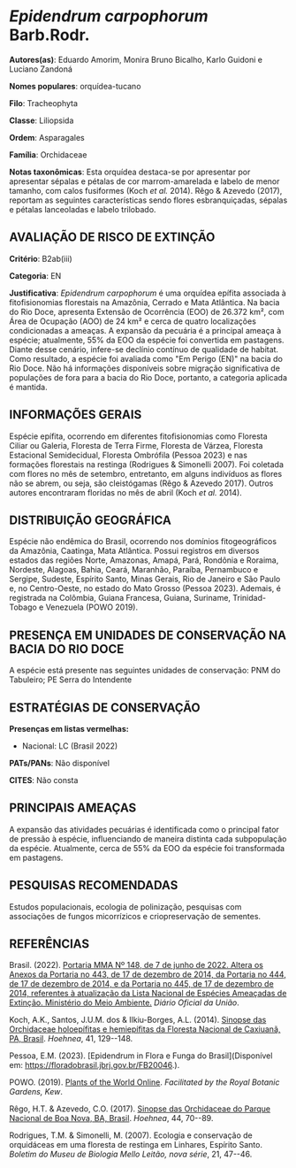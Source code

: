 # *Epidendrum carpophorum* Barb.Rodr.

**Autores(as)**: Eduardo Amorim, Monira Bruno Bicalho, Karlo Guidoni e Luciano Zandoná

**Nomes populares**: orquídea-tucano

**Filo**: Tracheophyta

**Classe**: Liliopsida

**Ordem**: Asparagales

**Família**: Orchidaceae

**Notas taxonômicas**: Esta orquídea destaca-se por apresentar por apresentar sépalas e pétalas de cor marrom-amarelada e labelo de menor tamanho, com calos fusiformes (Koch *et al.* 2014). Rêgo & Azevedo (2017), reportam as seguintes características sendo flores esbranquiçadas, sépalas e pétalas lanceoladas e labelo trilobado.

## AVALIAÇÃO DE RISCO DE EXTINÇÃO

**Critério**: B2ab(iii)

**Categoria**: EN

**Justificativa**: *Epidendrum carpophorum* é uma orquídea epífita associada à fitofisionomias florestais na Amazônia, Cerrado e Mata Atlântica. Na bacia do Rio Doce, apresenta Extensão de Ocorrência (EOO) de 26.372 km², com Área de Ocupação (AOO) de 24 km² e cerca de quatro localizações condicionadas a ameaças. A expansão da pecuária é a principal ameaça à espécie; atualmente, 55% da EOO da espécie foi convertida em pastagens. Diante desse cenário, infere-se declínio contínuo de qualidade de habitat. Como resultado, a espécie foi avaliada como "Em Perigo (EN)" na bacia do Rio Doce. Não há informações disponíveis sobre migração significativa de populações de fora para a bacia do Rio Doce, portanto, a categoria aplicada é mantida.

## INFORMAÇÕES GERAIS

Espécie epífita, ocorrendo em diferentes fitofisionomias como Floresta Ciliar ou Galeria, Floresta de Terra Firme, Floresta de Várzea, Floresta Estacional Semidecidual, Floresta Ombrófila (Pessoa 2023) e nas formações florestais na restinga (Rodrigues & Simonelli 2007). Foi coletada com flores no mês de setembro, entretanto, em alguns indivíduos as flores não se abrem, ou seja, são cleistógamas (Rêgo & Azevedo 2017).  Outros autores encontraram floridas no mês de abril (Koch *et al.* 2014).

## DISTRIBUIÇÃO GEOGRÁFICA

Espécie não endêmica do Brasil, ocorrendo nos domínios fitogeográficos da Amazônia, Caatinga, Mata Atlântica. Possui registros em diversos estados das regiões Norte, Amazonas, Amapá, Pará, Rondônia e Roraima, Nordeste, Alagoas, Bahia, Ceará, Maranhão, Paraíba, Pernambuco e Sergipe, Sudeste, Espírito Santo, Minas Gerais, Rio de Janeiro e São Paulo e, no Centro-Oeste, no estado do Mato Grosso (Pessoa 2023).  Ademais, é registrada na Colômbia, Guiana Francesa, Guiana, Suriname, Trinidad-Tobago e Venezuela (POWO 2019).

## PRESENÇA EM UNIDADES DE CONSERVAÇÃO NA BACIA DO RIO DOCE

A espécie está presente nas seguintes unidades de conservação: PNM do Tabuleiro; PE Serra do Intendente

## ESTRATÉGIAS DE CONSERVAÇÃO

**Presenças em listas vermelhas:**

-   Nacional: LC (Brasil 2022)

**PATs/PANs**: Não disponível

**CITES**: Não consta

## PRINCIPAIS AMEAÇAS

A expansão das atividades pecuárias é identificada como o principal fator de pressão à espécie, influenciando de maneira distinta cada subpopulação da espécie. Atualmente, cerca de 55% da EOO da espécie foi transformada em pastagens.

## PESQUISAS RECOMENDADAS

Estudos populacionais, ecologia de polinização, pesquisas com associações de fungos micorrízicos e criopreservação de sementes.

## REFERÊNCIAS

Brasil. (2022). [Portaria MMA Nº 148, de 7 de junho de 2022. Altera os Anexos da Portaria no 443, de 17 de dezembro de 2014, da Portaria no 444, de 17 de dezembro de 2014, e da Portaria no 445, de 17 de dezembro de 2014, referentes à atualização da Lista Nacional de Espécies Ameaçadas de Extinção. Ministério do Meio Ambiente.](https://in.gov.br/en/web/dou/-/portaria-mma-n-148-de-7-de-junho-de-2022-406272733) *Diário Oficial da União*.

Koch, A.K., Santos, J.U.M. dos & Ilkiu-Borges, A.L. (2014). [Sinopse das Orchidaceae holoepífitas e hemiepífitas da Floresta Nacional de Caxiuanã, PA, Brasil](https://doi.org/10.1590/S2236-89062014000100012).  *Hoehnea*, 41, 129--148.

Pessoa, E.M. (2023). [Epidendrum in Flora e Funga do Brasil](Disponível em: <https://floradobrasil.jbrj.gov.br/FB20046>.).

POWO. (2019). [Plants of the World Online](http://www.plantsoftheworldonline.org/). *Facilitated by the Royal Botanic Gardens, Kew*.

Rêgo, H.T. & Azevedo, C.O. (2017). [Sinopse das Orchidaceae do Parque Nacional de Boa Nova, BA, Brasil](https://doi.org/10.1590/2236-8906-44/2016). *Hoehnea*, 44, 70--89.

Rodrigues, T.M. & Simonelli, M. (2007). Ecologia e conservação de orquidáceas em uma floresta de restinga em Linhares, Espírito Santo.  *Boletim do Museu de Biologia Mello Leitão, nova série*, 21, 47--46.
